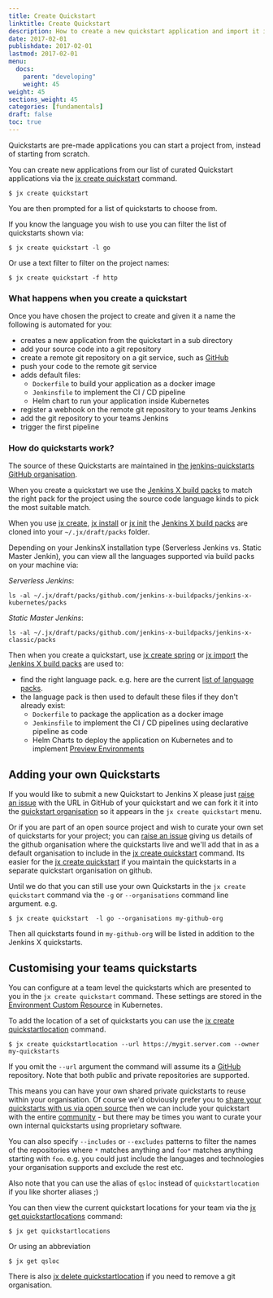 ```yaml
---
title: Create Quickstart
linktitle: Create Quickstart
description: How to create a new quickstart application and import it into Jenkins X
date: 2017-02-01
publishdate: 2017-02-01
lastmod: 2017-02-01
menu:
  docs:
    parent: "developing"
    weight: 45
weight: 45
sections_weight: 45
categories: [fundamentals]
draft: false
toc: true
---
```


Quickstarts are pre-made applications you can start a project from, instead of starting from scratch. 
                
You can create new applications from our list of curated Quickstart applications via the [jx create quickstart](/commands/jx_create_quickstart) command.


```shell
$ jx create quickstart
```

You are then prompted for a list of quickstarts to choose from.

If you know the language you wish to use you can filter the list of quickstarts shown via:

```shell
$ jx create quickstart -l go
```

Or use a text filter to filter on the project names:

```shell
$ jx create quickstart -f http
```

### What happens when you create a quickstart

Once you have chosen the project to create and given it a name the following is automated for you:

* creates a new application from the quickstart in a sub directory
* add your source code into a git repository 
* create a remote git repository on a git service, such as [GitHub](https://github.com)
* push your code to the remote git service
* adds default files:
  * `Dockerfile` to build your application as a docker image
  * `Jenkinsfile` to implement the CI / CD pipeline
  * Helm chart to run your application inside Kubernetes
* register a webhook on the remote git repository to your teams Jenkins
* add the git repository to your teams Jenkins
* trigger the first pipeline 

### How do quickstarts work?

The source of these Quickstarts are maintained in [the jenkins-quickstarts GitHub organisation](https://github.com/jenkins-x-quickstarts).

When you create a quickstart we use the [Jenkins X build packs](https://github.com/jenkins-x-buildpacks/jenkins-x-kubernetes) to match the right pack for the project using the source code language kinds to pick the most suitable match.

When you use [jx create](/getting-started/create-cluster/), [jx install](http://localhost:1313/getting-started/install-on-cluster/) or [jx init](/commands/jx_init/) the [Jenkins X build packs](https://github.com/jenkins-x-buildpacks/jenkins-x-kubernetes) are cloned into your `~/.jx/draft/packs` folder.

Depending on your JenkinsX installation type (Serverless Jenkins vs. Static Master Jenkin), you can view all the languages supported via build packs on your machine via:

*Serverless Jenkins*:
```shell
ls -al ~/.jx/draft/packs/github.com/jenkins-x-buildpacks/jenkins-x-kubernetes/packs
```

*Static Master Jenkins*:
```shell
ls -al ~/.jx/draft/packs/github.com/jenkins-x-buildpacks/jenkins-x-classic/packs
```

Then when you create a quickstart, use [jx create spring](/developing/create-spring/) or [jx import](developing/import/) the [Jenkins X build packs](https://github.com/jenkins-x-buildpacks/jenkins-x-kubernetes) are used to:

* find the right language pack. e.g. here are the current [list of language packs](https://github.com/jenkins-x-buildpacks/jenkins-x-kubernetes/tree/master/packs).
* the language pack is then used to default these files if they don't already exist:
  * `Dockerfile` to package the application as a docker image
  * `Jenkinsfile` to implement the CI / CD pipelines using declarative pipeline as code
  * Helm Charts to deploy the application on Kubernetes and to implement [Preview Environments](/about/features/#preview-environments)
   
## Adding your own Quickstarts

If you would like to submit a new Quickstart to Jenkins X please just [raise an issue](https://github.com/jenkins-x/jx/issues/new?labels=quickstart&title=Add%20quickstart&body=Please%20add%20this%20github%20quickstart:) with the URL in GitHub of your quickstart and we can fork it it into the [quickstart organisation](https://github.com/jenkins-x-quickstarts) so it appears in the `jx create quickstart` menu.

Or if you are part of an open source project and wish to curate your own set of quickstarts for your project; you can [raise an issue](https://github.com/jenkins-x/jx/issues/new?labels=quickstart&title=Add%20quickstart&body=Please%20add%20this%20github%20quickstart:) giving us details of the github organisation where the quickstarts live and we'll add that in as a default organisation to include in the [jx create quickstart](/commands/jx_create_quickstart) command. Its easier for the [jx create quickstart](/commands/jx_create_quickstart) if you maintain the quickstarts in a separate quickstart organisation on github.

Until we do that you can still use your own Quickstarts in the `jx create quickstart` command via the `-g` or `--organisations` command line argument. e.g.

```shell
$ jx create quickstart  -l go --organisations my-github-org
```

Then all quickstarts found in `my-github-org` will be listed in addition to the Jenkins X quickstarts.

## Customising your teams quickstarts

You can configure at a team level the quickstarts which are presented to you in the `jx create quickstart` command. These settings are stored in the [Environment Custom Resource](/architecture/custom-resources/) in Kubernetes.

To add the location of a set of quickstarts you can use the [jx create quickstartlocation](/commands/jx_create_quickstartlocation/) command.


```shell
$ jx create quickstartlocation --url https://mygit.server.com --owner my-quickstarts
```  

If you omit the `--url` argument the command will assume its a [GitHub](https://github.com/) repository. Note that both public and private repositories are supported.

This means you can have your own shared private quickstarts to reuse within your organisation. Of course we'd obviously prefer you to [share your quickstarts with us via open source](https://github.com/jenkins-x/jx/issues/new?labels=quickstart&title=Add%20quickstart&body=Please%20add%20this%20github%20quickstart:) then we can include your quickstart with the entire [community](/community) - but there may be times you want to curate your own internal quickstarts using proprietary software. 

You can also specify `--includes` or `--excludes` patterns to filter the names of the repositories where `*` matches anything and `foo*` matches anything starting with `foo`. e.g. you could just include the languages and technologies your organisation supports and exclude the rest etc. 

Also note that you can use the alias of `qsloc` instead of `quickstartlocation` if you like shorter aliases ;)

You can then view the current quickstart locations for your team via the [jx get quickstartlocations](/commands/jx_get_quickstartlocations/) command:

```shell
$ jx get quickstartlocations
```  

Or using an abbreviation
  
```shell
$ jx get qsloc
```  
  
There is also [jx delete quickstartlocation](http://localhost:1313/commands/jx_delete_quickstartlocation/) if you need to remove a git organisation.  
                                                                                                 
